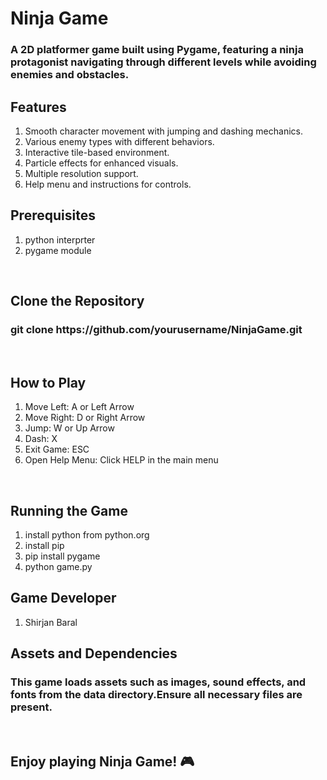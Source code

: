 <h1>Ninja Game</h1>
<h3>A 2D platformer game built using Pygame, featuring a ninja protagonist navigating 
through different levels while avoiding enemies and obstacles.</h3>

<h2>Features</h2>
<ol>
<li>Smooth character movement with jumping and dashing mechanics.</li>
<li>Various enemy types with different behaviors.</li>
<li>Interactive tile-based environment.</li>
<li>Particle effects for enhanced visuals.</li>
<li>Multiple resolution support.</li>
<li>Help menu and instructions for controls.</li>
</ol>


<h2>Prerequisites</h2>
<ol>
  <li>python interprter</li>
  <li>pygame module</li>
</ol>
<br>
<h2>Clone the Repository</h2>
<h3>git clone https://github.com/yourusername/NinjaGame.git</h3>
<br>



<h2>How to Play</h2>
<ol>
<li>Move Left: A or Left Arrow</li>
<li>Move Right: D or Right Arrow</li>
<li>Jump: W or Up Arrow</li>
<li>Dash: X</li>
<li>Exit Game: ESC</li>
<li>Open Help Menu: Click HELP in the main menu</li>

</ol>
<br>
<h2>Running the Game</h2>
<ol>
  <li>install python from python.org</li>
  <li>install pip</li>
  <li>pip install pygame</li>
  <li>python game.py</li>
</ol>
<h2>Game Developer</h2>
<ol>
<li>Shirjan Baral</li>
</ol>


<h2>Assets and Dependencies</h2>
<h3>This game loads assets such as images, sound effects, and fonts from the 
data directory.Ensure all necessary files are present.</h3>


<br>
<h2>Enjoy playing Ninja Game! 🎮</h2>

